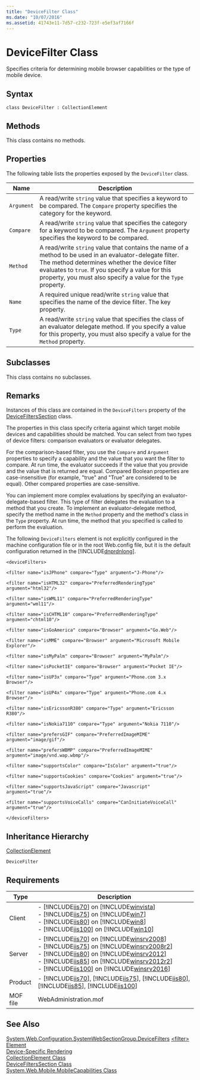 ```yaml
---
title: "DeviceFilter Class"
ms.date: "10/07/2016"
ms.assetid: 41743e11-7d57-c232-723f-e5ef3af7166f
---
```

# DeviceFilter Class
Specifies criteria for determining mobile browser capabilities or the type of mobile device.  
  
## Syntax  
  
```vbs  
class DeviceFilter : CollectionElement  
```  
  
## Methods  
 This class contains no methods.  
  
## Properties  
 The following table lists the properties exposed by the `DeviceFilter` class.  
  
|Name|Description|  
|----------|-----------------|  
|`Argument`|A read/write `string` value that specifies a keyword to be compared. The `Compare` property specifies the category for the keyword.|  
|`Compare`|A read/write `string` value that specifies the category for a keyword to be compared. The `Argument` property specifies the keyword to be compared.|  
|`Method`|A read/write `string` value that contains the name of a method to be used in an evaluator-delegate filter. The method determines whether the device filter evaluates to `true`. If you specify a value for this property, you must also specify a value for the `Type` property.|  
|`Name`|A required unique read/write `string` value that specifies the name of the device filter. The key property.|  
|`Type`|A read/write `string` value that specifies the class of an evaluator delegate method. If you specify a value for this property, you must also specify a value for the `Method` property.|  
  
## Subclasses  
 This class contains no subclasses.  
  
## Remarks  
 Instances of this class are contained in the `DeviceFilters` property of the [DeviceFiltersSection](../wmi-provider/devicefilterssection-class.md) class.  
  
 The properties in this class specify criteria against which target mobile devices and capabilities should be matched. You can select from two types of device filters: comparison evaluators or evaluator delegates.  
  
 For the comparison-based filter, you use the `Compare` and `Argument` properties to specify a capability and the value that you want the filter to compare. At run time, the evaluator succeeds if the value that you provide and the value that is returned are equal. Compared Boolean properties are case-insensitive (for example, "true" and "True" are considered to be equal). Other compared properties are case-sensitive.  
  
 You can implement more complex evaluations by specifying an evaluator-delegate-based filter. This type of filter delegates the evaluation to a method that you create. To implement an evaluator-delegate method, specify the method name in the `Method` property and the method's class in the `Type` property. At run time, the method that you specified is called to perform the evaluation.  
  
 The following `DeviceFilters` element is not explicitly configured in the machine configuration file or in the root Web.config file, but it is the default configuration returned in the [!INCLUDE[dnprdnlong](../wmi-provider/includes/dnprdnlong-md.md)].  
  
 `<deviceFilters>`  
  
 `<filter name="isJPhone" compare="Type" argument="J-Phone"/>`  
  
 `<filter name="isHTML32" compare="PreferredRenderingType" argument="html32"/>`  
  
 `<filter name="isWML11" compare="PreferredRenderingType" argument="wml11"/>`  
  
 `<filter name="isCHTML10" compare="PreferredRenderingType" argument="chtml10"/>`  
  
 `<filter name="isGoAmerica" compare="Browser" argument="Go.Web"/>`  
  
 `<filter name="isMME" compare="Browser" argument="Microsoft Mobile Explorer"/>`  
  
 `<filter name="isMyPalm" compare="Browser" argument="MyPalm"/>`  
  
 `<filter name="isPocketIE" compare="Browser" argument="Pocket IE"/>`  
  
 `<filter name="isUP3x" compare="Type" argument="Phone.com 3.x Browser"/>`  
  
 `<filter name="isUP4x" compare="Type" argument="Phone.com 4.x Browser"/>`  
  
 `<filter name="isEricssonR380" compare="Type" argument="Ericsson R380"/>`  
  
 `<filter name="isNokia7110" compare="Type" argument="Nokia 7110"/>`  
  
 `<filter name="prefersGIF" compare="PreferredImageMIME" argument="image/gif"/>`  
  
 `<filter name="prefersWBMP" compare="PreferredImageMIME" argument="image/vnd.wap.wbmp"/>`  
  
 `<filter name="supportsColor" compare="IsColor" argument="true"/>`  
  
 `<filter name="supportsCookies" compare="Cookies" argument="true"/>`  
  
 `<filter name="supportsJavaScript" compare="Javascript" argument="true"/>`  
  
 `<filter name="supportsVoiceCalls" compare="CanInitiateVoiceCall" argument="true"/>`  
  
 `</deviceFilters>`  
  
## Inheritance Hierarchy  
 [CollectionElement](../wmi-provider/collectionelement-class.md)  
  
 `DeviceFilter`  
  
## Requirements  
  
|Type|Description|  
|----------|-----------------|  
|Client|-   [!INCLUDE[iis70](../wmi-provider/includes/iis70-md.md)] on [!INCLUDE[winvista](../wmi-provider/includes/winvista-md.md)]<br />-   [!INCLUDE[iis75](../wmi-provider/includes/iis75-md.md)] on [!INCLUDE[win7](../wmi-provider/includes/win7-md.md)]<br />-   [!INCLUDE[iis80](../wmi-provider/includes/iis80-md.md)] on [!INCLUDE[win8](../wmi-provider/includes/win8-md.md)]<br />-   [!INCLUDE[iis100](../wmi-provider/includes/iis100-md.md)] on [!INCLUDE[win10](../wmi-provider/includes/win10-md.md)]|  
|Server|-   [!INCLUDE[iis70](../wmi-provider/includes/iis70-md.md)] on [!INCLUDE[winsrv2008](../wmi-provider/includes/winsrv2008-md.md)]<br />-   [!INCLUDE[iis75](../wmi-provider/includes/iis75-md.md)] on [!INCLUDE[winsrv2008r2](../wmi-provider/includes/winsrv2008r2-md.md)]<br />-   [!INCLUDE[iis80](../wmi-provider/includes/iis80-md.md)] on [!INCLUDE[winsrv2012](../wmi-provider/includes/winsrv2012-md.md)]<br />-   [!INCLUDE[iis85](../wmi-provider/includes/iis85-md.md)] on [!INCLUDE[winsrv2012r2](../wmi-provider/includes/winsrv2012r2-md.md)]<br />-   [!INCLUDE[iis100](../wmi-provider/includes/iis100-md.md)] on [!INCLUDE[winsrv2016](../wmi-provider/includes/winsrv2016-md.md)]|  
|Product|-   [!INCLUDE[iis70](../wmi-provider/includes/iis70-md.md)], [!INCLUDE[iis75](../wmi-provider/includes/iis75-md.md)], [!INCLUDE[iis80](../wmi-provider/includes/iis80-md.md)], [!INCLUDE[iis85](../wmi-provider/includes/iis85-md.md)], [!INCLUDE[iis100](../wmi-provider/includes/iis100-md.md)]|  
|MOF file|WebAdministration.mof|  
  
## See Also  
 [System.Web.Configuration.SystemWebSectionGroup.DeviceFilters](/dotnet/api/system.web.configuration.systemwebsectiongroup.devicefilters)
 [\<filter> Element](https://go.microsoft.com/fwlink/?LinkId=69324)   
 [Device-Specific Rendering](https://go.microsoft.com/fwlink/?LinkId=69323)   
 [CollectionElement Class](../wmi-provider/collectionelement-class.md)   
 [DeviceFiltersSection Class](../wmi-provider/devicefilterssection-class.md)   
 [System.Web.Mobile.MobileCapabilities Class](https://go.microsoft.com/fwlink/?LinkId=69325)